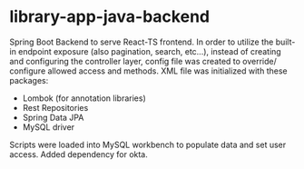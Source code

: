 # library-app-java-backend

Spring Boot Backend to serve React-TS frontend. 
In order to utilize the built-in endpoint exposure (also pagination, search, etc...), instead of creating
and configuring the controller layer, config file was created to override/ configure allowed access and methods.
XML file was initialized with these packages:
* Lombok (for annotation libraries)
* Rest Repositories
* Spring Data JPA
* MySQL driver
  
Scripts were loaded into MySQL workbench to populate data and set user access.
Added dependency for okta.
 
